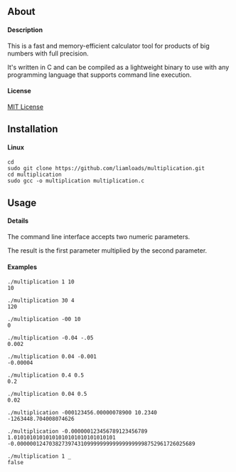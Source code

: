 ## About

#### Description
This is a fast and memory-efficient calculator tool for products of big numbers with full precision.

It's written in C and can be compiled as a lightweight binary to use with any programming language that supports command line execution.

#### License
[MIT License](https://github.com/liamloads/multiplication/blob/main/LICENSE)

## Installation

#### Linux
``` console
cd
sudo git clone https://github.com/liamloads/multiplication.git
cd multiplication
sudo gcc -o multiplication multiplication.c
```

## Usage

#### Details

The command line interface accepts two numeric parameters.

The result is the first parameter multiplied by the second parameter.

#### Examples

``` console
./multiplication 1 10
10

./multiplication 30 4
120

./multiplication -00 10
0

./multiplication -0.04 -.05
0.002

./multiplication 0.04 -0.001
-0.00004

./multiplication 0.4 0.5
0.2

./multiplication 0.04 0.5
0.02

./multiplication -000123456.00000078900 10.2340
-1263448.704008074626

./multiplication -0.000000123456789123456789 1.01010101010101010101010101010101
-0.00000012470382739743109999999999999999998752961726025689

./multiplication 1 _
false
```
